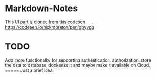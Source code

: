 # Markdown-Notes
This UI part is cloned from this codepen https://codepen.io/nickmoreton/pen/gbyygq
# TODO
Add more functionality for supporting authentication, authorization, store the data to database, dockerize it and maybe make it available on Cloud.  
===== Just a brief idea.
